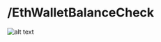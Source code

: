 # /EthWalletBalanceCheck

![alt text](https://drive.google.com/uc?export=view&id=1BumOkmfJZuAh5hZtYmi0_EqHm8BG1wya)
